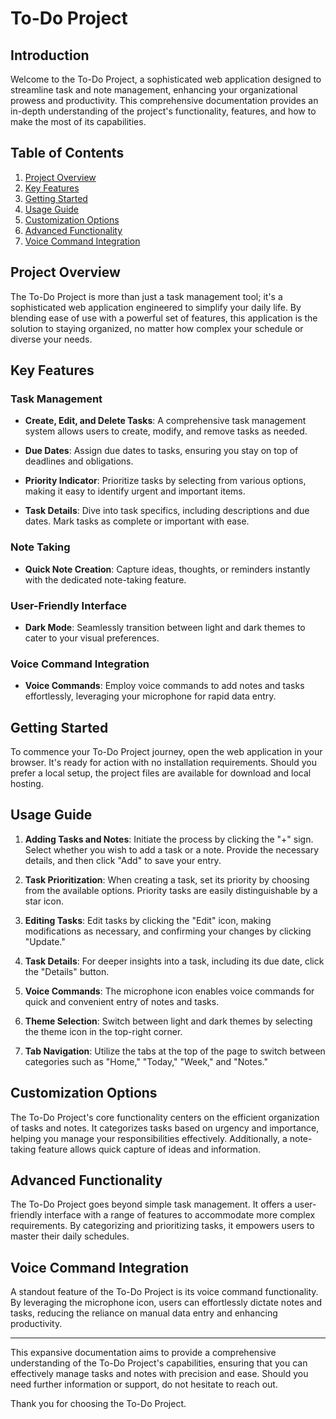 # To-Do Project 

## Introduction

Welcome to the To-Do Project, a sophisticated web application designed to streamline task and note management, enhancing your organizational prowess and productivity. This comprehensive documentation provides an in-depth understanding of the project's functionality, features, and how to make the most of its capabilities.

## Table of Contents

1. [Project Overview](#project-overview)
2. [Key Features](#key-features)
3. [Getting Started](#getting-started)
4. [Usage Guide](#usage-guide)
5. [Customization Options](#customization-options)
6. [Advanced Functionality](#advanced-functionality)
7. [Voice Command Integration](#voice-command-integration)

## Project Overview

The To-Do Project is more than just a task management tool; it's a sophisticated web application engineered to simplify your daily life. By blending ease of use with a powerful set of features, this application is the solution to staying organized, no matter how complex your schedule or diverse your needs.

## Key Features

### Task Management

- **Create, Edit, and Delete Tasks**: A comprehensive task management system allows users to create, modify, and remove tasks as needed.

- **Due Dates**: Assign due dates to tasks, ensuring you stay on top of deadlines and obligations.

- **Priority Indicator**: Prioritize tasks by selecting from various options, making it easy to identify urgent and important items.

- **Task Details**: Dive into task specifics, including descriptions and due dates. Mark tasks as complete or important with ease.

### Note Taking

- **Quick Note Creation**: Capture ideas, thoughts, or reminders instantly with the dedicated note-taking feature.

### User-Friendly Interface

- **Dark Mode**: Seamlessly transition between light and dark themes to cater to your visual preferences.

### Voice Command Integration

- **Voice Commands**: Employ voice commands to add notes and tasks effortlessly, leveraging your microphone for rapid data entry.

## Getting Started

To commence your To-Do Project journey, open the web application in your browser. It's ready for action with no installation requirements. Should you prefer a local setup, the project files are available for download and local hosting.

## Usage Guide

1. **Adding Tasks and Notes**: Initiate the process by clicking the "+" sign. Select whether you wish to add a task or a note. Provide the necessary details, and then click "Add" to save your entry.

2. **Task Prioritization**: When creating a task, set its priority by choosing from the available options. Priority tasks are easily distinguishable by a star icon.

3. **Editing Tasks**: Edit tasks by clicking the "Edit" icon, making modifications as necessary, and confirming your changes by clicking "Update."

4. **Task Details**: For deeper insights into a task, including its due date, click the "Details" button.

5. **Voice Commands**: The microphone icon enables voice commands for quick and convenient entry of notes and tasks.

6. **Theme Selection**: Switch between light and dark themes by selecting the theme icon in the top-right corner.

7. **Tab Navigation**: Utilize the tabs at the top of the page to switch between categories such as "Home," "Today," "Week," and "Notes."

## Customization Options

The To-Do Project's core functionality centers on the efficient organization of tasks and notes. It categorizes tasks based on urgency and importance, helping you manage your responsibilities effectively. Additionally, a note-taking feature allows quick capture of ideas and information.

## Advanced Functionality

The To-Do Project goes beyond simple task management. It offers a user-friendly interface with a range of features to accommodate more complex requirements. By categorizing and prioritizing tasks, it empowers users to master their daily schedules.

## Voice Command Integration

A standout feature of the To-Do Project is its voice command functionality. By leveraging the microphone icon, users can effortlessly dictate notes and tasks, reducing the reliance on manual data entry and enhancing productivity.

---

This expansive documentation aims to provide a comprehensive understanding of the To-Do Project's capabilities, ensuring that you can effectively manage tasks and notes with precision and ease. Should you need further information or support, do not hesitate to reach out.

Thank you for choosing the To-Do Project.
